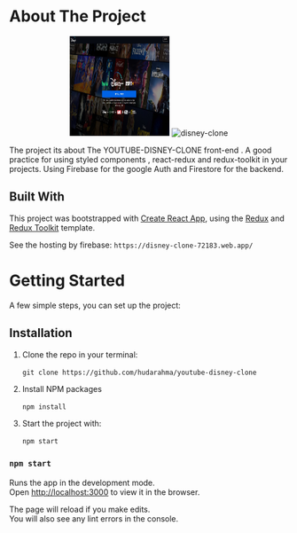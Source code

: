 # About The Project

<p align="center">
    <img src='/public/images/disney-login-page.jpg' alt='disney-clone' 
    width="180" height="180"/>
    <img src='/public/images/home-page-disney.jpg' alt='disney-clone' 
    width="180" height="180"/>
</p>

The project its about The YOUTUBE-DISNEY-CLONE front-end . A good practice for using styled components , react-redux and redux-toolkit in your projects.
Using Firebase for the google Auth and Firestore for the backend.

## Built With

This project was bootstrapped with [Create React App](https://github.com/facebook/create-react-app), using the [Redux](https://redux.js.org/) and [Redux Toolkit](https://redux-toolkit.js.org/) template.

See the hosting by firebase: `https://disney-clone-72183.web.app/`
# Getting Started

 A few simple steps, you can set up the project:
## Installation

1. Clone the repo in your terminal:<br />

    `git clone https://github.com/hudarahma/youtube-disney-clone`

2. Install NPM packages<br />

    `npm install`

3. Start the project with:<br />

    `npm start`

### `npm start`

Runs the app in the development mode.<br />
Open [http://localhost:3000](http://localhost:3000) to view it in the browser.

The page will reload if you make edits.<br />
You will also see any lint errors in the console.
